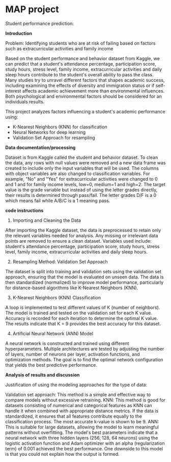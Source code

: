 # MAP project 
Student performance prediction:

**Introduction**

Problem: Identifying students who are at risk of failing based on factors such as extracurricular activities and family income


Based on the student performance and behavior dataset from Kaggle, we can predict that a student's attendance percentage, participation score, study hours, stress level, family income, extracurricular activities and daily sleep hours contribute to the student's overall ability to pass the class. Many studies try to unravel different factors that shapes academic success, including examining the effects of diversity and immigration status or if self-interest affects academic achievement more than environmental influences. Both psychological and environmental factors should be considered for an individuals results.


This project analyzes factors influencing a student's academic performance using:
- K-Nearest Neighbors (KNN) for classification
- Neural Networks for deep learning
- Validation Set Approach for resampling


**Data documentation/processing** 


Dataset is from Kaggle called the student and behavior dataset. To clean the data, any rows with null values were removed and a new data frame was created to include only the input variables that will be used. The columns with object variables are also changed to classification variables. For example, "No" and "Yes" for extracurricular activities were changed to 0 and 1 and for family income levels, low=0, medium=1 and high=2. The target value is the grade variable but instead of using the letter grades directly, their results is determined through pass/fail. The letter grades D/F is a 0 which means fail while A/B/C is a 1 meaning pass.

**code instructions**

1. Importing and Cleaning the Data

After importing the Kaggle dataset, the data is preprocessed to retain only the relevant variables needed for analysis.
Any missing or irrelevant data points are removed to ensure a clean dataset.
Variables used include: student's attendance percentage, participation score, study hours, stress level, family income, extracurricular activities and daily sleep hours.

2. Resampling Method: Validation Set Approach

The dataset is split into training and validation sets using the validation set approach, ensuring that the model is evaluated on unseen data.
The data is then standardized (normalized) to improve model performance, particularly for distance-based algorithms like K-Nearest Neighbors (KNN).

3. K-Nearest Neighbors (KNN) Classification

A loop is implemented to test different values of K (number of neighbors).
The model is trained and tested on the validation set for each K value.
Accuracy is recorded for each iteration to determine the optimal K value.
The results indicate that K = 9 provides the best accuracy for this dataset.

4. Artificial Neural Network (ANN) Model

A neural network is constructed and trained using different hyperparameters.
Multiple architectures are tested by adjusting the number of layers, number of neurons per layer, activation functions, and optimization methods.
The goal is to find the optimal network configuration that yields the best predictive performance.


**Analysis of results and discussion**

Justification of using the modeling approaches for the type of data: 


Validation set approach: This method is a simple and effective way to compare models without excessive retraining.
KNN: This method is good for datasets consisting of numerical and categorical features as KNN can handle it when combined with appropriate distance metrics. If the data is standardized, it ensures that all features contribute equally to the classification process. The most accurate k-value is shown to be 9. 
ANN: This is suitable for large datasets, allowing the model to learn meaningful patterns without overfitting. The model's best parameters indicate that a neural network with three hidden layers (256, 128, 64 neurons) using the logistic activation function and Adam optimizer with an alpha (regularization term) of 0.001 achieved the best performance. One downside to this model is that you could not explain how the output is formed. 






